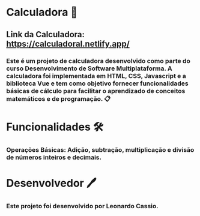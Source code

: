 # Calculadora 🧮

## Link da Calculadora: https://calculadoral.netlify.app/

### Este é um projeto de calculadora desenvolvido como parte do curso Desenvolvimento de Software Multiplataforma. A calculadora foi implementada em HTML, CSS, Javascript e a biblioteca Vue e tem como objetivo fornecer funcionalidades básicas de cálculo para facilitar o aprendizado de conceitos matemáticos e de programação. 📋

# Funcionalidades  🛠️
### Operações Básicas: Adição, subtração, multiplicação e divisão de números inteiros e decimais.

# Desenvolvedor 🖊️
### Este projeto foi desenvolvido por Leonardo Cassio.

 
